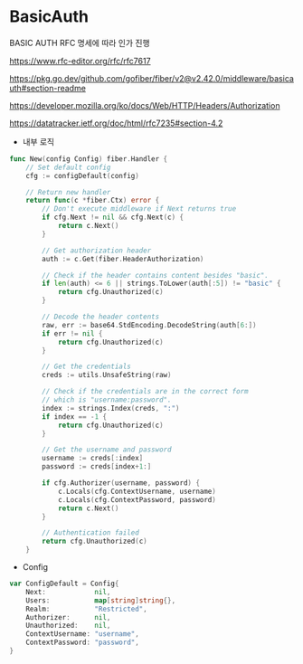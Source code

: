 # BasicAuth

BASIC AUTH RFC 명세에 따라 인가 진행

https://www.rfc-editor.org/rfc/rfc7617

https://pkg.go.dev/github.com/gofiber/fiber/v2@v2.42.0/middleware/basicauth#section-readme

https://developer.mozilla.org/ko/docs/Web/HTTP/Headers/Authorization

https://datatracker.ietf.org/doc/html/rfc7235#section-4.2

 - 내부 로직

```go
func New(config Config) fiber.Handler {
	// Set default config
	cfg := configDefault(config)

	// Return new handler
	return func(c *fiber.Ctx) error {
		// Don't execute middleware if Next returns true
		if cfg.Next != nil && cfg.Next(c) {
			return c.Next()
		}

		// Get authorization header
		auth := c.Get(fiber.HeaderAuthorization)

		// Check if the header contains content besides "basic".
		if len(auth) <= 6 || strings.ToLower(auth[:5]) != "basic" {
			return cfg.Unauthorized(c)
		}

		// Decode the header contents
		raw, err := base64.StdEncoding.DecodeString(auth[6:])
		if err != nil {
			return cfg.Unauthorized(c)
		}

		// Get the credentials
		creds := utils.UnsafeString(raw)

		// Check if the credentials are in the correct form
		// which is "username:password".
		index := strings.Index(creds, ":")
		if index == -1 {
			return cfg.Unauthorized(c)
		}

		// Get the username and password
		username := creds[:index]
		password := creds[index+1:]

		if cfg.Authorizer(username, password) {
			c.Locals(cfg.ContextUsername, username)
			c.Locals(cfg.ContextPassword, password)
			return c.Next()
		}

		// Authentication failed
		return cfg.Unauthorized(c)
	}
```

 - Config 

```go
var ConfigDefault = Config{
	Next:            nil,
	Users:           map[string]string{},
	Realm:           "Restricted",
	Authorizer:      nil,
	Unauthorized:    nil,
	ContextUsername: "username",
	ContextPassword: "password",
}
```